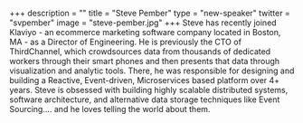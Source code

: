 +++
description = ""
title = "Steve Pember"
type = "new-speaker"
twitter = "svpember"
image = "steve-pember.jpg"
+++
Steve has recently joined Klaviyo - an ecommerce marketing software company located in Boston, MA - as a Director of Engineering. He is previously the CTO of ThirdChannel, which crowdsources data from thousands of dedicated workers through their smart phones and then presents that data through visualization and analytic tools. There, he was responsible for designing and building a Reactive, Event-driven, Microservices based platform over 4+ years.
Steve is obsessed with building highly scalable distributed systems, software architecture, and alternative data storage techniques like Event Sourcing…. and he loves telling the world about them.